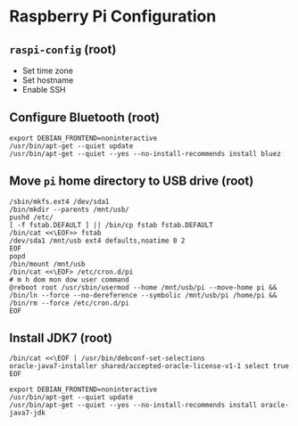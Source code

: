 Raspberry Pi Configuration
==========================

## `raspi-config` (root)
- Set time zone
- Set hostname
- Enable SSH

## Configure Bluetooth (root)
    export DEBIAN_FRONTEND=noninteractive
    /usr/bin/apt-get --quiet update
    /usr/bin/apt-get --quiet --yes --no-install-recommends install bluez    
    
## Move `pi` home directory to USB drive (root)
    /sbin/mkfs.ext4 /dev/sda1
    /bin/mkdir --parents /mnt/usb/
    pushd /etc/
    [ -f fstab.DEFAULT ] || /bin/cp fstab fstab.DEFAULT
    /bin/cat <<\EOF>> fstab
    /dev/sda1 /mnt/usb ext4 defaults,noatime 0 2
    EOF
    popd
    /bin/mount /mnt/usb
    /bin/cat <<\EOF> /etc/cron.d/pi
    # m h dom mon dow user command
    @reboot root /usr/sbin/usermod --home /mnt/usb/pi --move-home pi && /bin/ln --force --no-dereference --symbolic /mnt/usb/pi /home/pi && /bin/rm --force /etc/cron.d/pi
    EOF

## Install JDK7 (root)
    /bin/cat <<\EOF | /usr/bin/debconf-set-selections
    oracle-java7-installer shared/accepted-oracle-license-v1-1 select true
    EOF

    export DEBIAN_FRONTEND=noninteractive
    /usr/bin/apt-get --quiet update
    /usr/bin/apt-get --quiet --yes --no-install-recommends install oracle-java7-jdk
